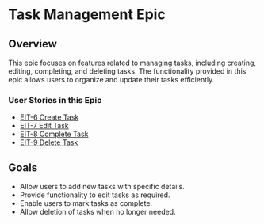 # Task Management Epic

## Overview
This epic focuses on features related to managing tasks, including creating, editing, completing, and deleting tasks. The functionality provided in this epic allows users to organize and update their tasks efficiently.

### User Stories in this Epic
- [EIT-6 Create Task](./EIT-6-Create-Task/README.md)
- [EIT-7 Edit Task](./EIT-7-Edit-Task/README.md)
- [EIT-8 Complete Task](./EIT-8-Complete-Task/README.md)
- [EIT-9 Delete Task](./EIT-9-Delete-Task/README.md)


## Goals
- Allow users to add new tasks with specific details.
- Provide functionality to edit tasks as required.
- Enable users to mark tasks as complete.
- Allow deletion of tasks when no longer needed.
